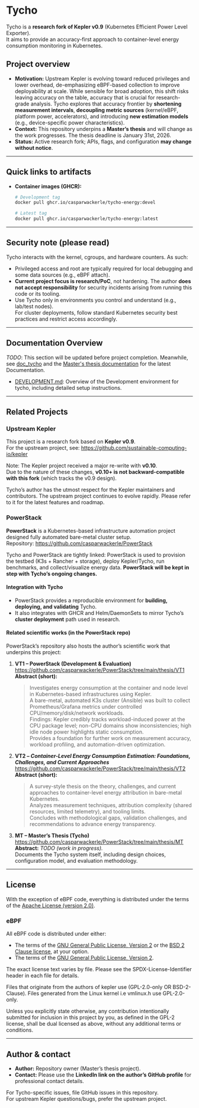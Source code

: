 # Tycho

Tycho is a **research fork of Kepler v0.9** (Kubernetes Efficient Power Level Exporter).  
It aims to provide an accuracy-first approach to container-level energy consumption monitoring in Kubernetes.

## Project overview

- **Motivation:** Upstream Kepler is evolving toward reduced privileges and lower overhead, de-emphasizing eBPF-based collection to improve deployability at scale. While sensible for broad adoption, this shift risks leaving accuracy on the table, accuracy that is crucial for research-grade analysis. Tycho explores that accuracy frontier by **shortening measurement intervals**, **decoupling metric sources** (kernel/eBPF, platform power, accelerators), and introducing **new estimation models** (e.g., device-specific power characteristics).
- **Context:** This repository underpins a **Master’s thesis** and will change as the work progresses. The thesis deadline is January 31st, 2026.
- **Status:** Active research fork; APIs, flags, and configuration **may change without notice**.
---

## Quick links to artifacts

- **Container images (GHCR):**
  ```bash
  # Development tag
  docker pull ghcr.io/casparwackerle/tycho-energy:devel

  # Latest tag
  docker pull ghcr.io/casparwackerle/tycho-energy:latest
  ```
---

## Security note (please read)

Tycho interacts with the kernel, cgroups, and hardware counters. As such:

- Privileged access and root are typically required for local debugging and some data sources (e.g., eBPF attach).
- **Current project focus is research/PoC**, not hardening. The author **does not accept responsibility** for security incidents arising from running this code or its tooling.
- Use Tycho only in environments you control and understand (e.g., lab/test nodes).  
  For cluster deployments, follow standard Kubernetes security best practices and restrict access accordingly.
---

## Documentation Overview

_TODO_: This section will be updated before project completion. Meanwhile, see [doc_tycho](doc_tycho) and the [Master's thesis documentation](https://github.com/casparwackerle/PowerStack/tree/main/thesis/MT) for the latest Documentation.
- [DEVELOPMENT.md](doc_tycho/DEVELOPMENT.md): Overview of the Development environment for tycho, including detailed setup instructions.

---

## Related Projects

### Upstream Kepler

This project is a research fork based on **Kepler v0.9**.  
For the upstream project, see: https://github.com/sustainable-computing-io/kepler

Note: The Kepler project received a major re-write with **v0.10**.  
Due to the nature of these changes, **v0.10+ is not backward-compatible with this fork** (which tracks the v0.9 design).  

Tycho’s author has the utmost respect for the Kepler maintainers and contributors. The upstream project continues to evolve rapidly. Please refer to it for the latest features and roadmap.

### PowerStack

**PowerStack** is a Kubernetes-based infrastructure automation project designed fully automated bare-metal cluster setup.  
Repository: https://github.com/casparwackerle/PowerStack

Tycho and PowerStack are tightly linked: PowerStack is used to provision the testbed (K3s + Rancher + storage), deploy Kepler/Tycho, run benchmarks, and collect/visualize energy data. **PowerStack will be kept in step with Tycho’s ongoing changes.**

#### Integration with Tycho

- PowerStack provides a reproducible environment for **building, deploying, and validating** Tycho.
- It also integrates with GHCR and Helm/DaemonSets to mirror Tycho’s **cluster deployment** path used in research.

#### Related scientific works (in the PowerStack repo)

PowerStack’s repository also hosts the author’s scientific work that underpins this project:

1. **VT1 – PowerStack (Development & Evaluation)**  
   https://github.com/casparwackerle/PowerStack/tree/main/thesis/VT1  
   **Abstract (short):**  
   > Investigates energy consumption at the container and node level in Kubernetes-based infrastructures using Kepler.  
   > A bare-metal, automated K3s cluster (Ansible) was built to collect Prometheus/Grafana metrics under controlled CPU/memory/disk/network workloads.  
   > Findings: Kepler credibly tracks workload-induced power at the CPU package level; non-CPU domains show inconsistencies; high idle node power highlights static consumption.  
   > Provides a foundation for further work on measurement accuracy, workload profiling, and automation-driven optimization.

2. **VT2 – _Container-Level Energy Consumption Estimation: Foundations, Challenges, and Current Approaches_**  
   https://github.com/casparwackerle/PowerStack/tree/main/thesis/VT2  
   **Abstract (short):**  
   > A survey-style thesis on the theory, challenges, and current approaches to container-level energy attribution in bare-metal Kubernetes.  
   > Analyzes measurement techniques, attribution complexity (shared resources, limited telemetry), and tooling limits.  
   > Concludes with methodological gaps, validation challenges, and recommendations to advance energy transparency.

3. **MT – Master’s Thesis (Tycho)**  
   https://github.com/casparwackerle/PowerStack/tree/main/thesis/MT  
   **Abstract:** _TODO (work in progress)._  
   Documents the Tycho system itself, including design choices, configuration model, and evaluation methodology.

---

## License

With the exception of eBPF code, everything is distributed under the terms of the [Apache License (version 2.0)].

### eBPF

All eBPF code is distributed under either:

- The terms of the [GNU General Public License, Version 2] or the [BSD 2 Clause license], at your option.
- The terms of the [GNU General Public License, Version 2].

The exact license text varies by file. Please see the SPDX-License-Identifier header in each file for details.

Files that originate from the authors of kepler use (GPL-2.0-only OR BSD-2-Clause). Files generated from the Linux kernel i.e vmlinux.h use GPL-2.0-only.

Unless you explicitly state otherwise, any contribution intentionally submitted for inclusion in this project by you, as defined in the GPL-2 license, shall be dual licensed as above, without any additional terms or conditions.

[apache license (version 2.0)]: LICENSE-APACHE
[apache2-badge]: https://img.shields.io/badge/License-Apache%202.0-blue.svg
[apache2-url]: https://opensource.org/licenses/Apache-2.0
[bsd 2 clause license]: LICENSE-BSD-2
[bsd2-badge]: https://img.shields.io/badge/License-BSD%202--Clause-orange.svg
[bsd2-url]: https://opensource.org/licenses/BSD-2-Clause
[gnu general public license, version 2]: LICENSE-GPL-2
[gpl-badge]: https://img.shields.io/badge/License-GPL%20v2-blue.svg
[gpl-url]: https://opensource.org/licenses/GPL-2.0

---

## Author & contact

- **Author:** Repository owner (Master’s thesis project).  
- **Contact:** Please use the **LinkedIn link on the author’s GitHub profile** for professional contact details.

For Tycho-specific issues, file GitHub issues in this repository.  
For upstream Kepler questions/bugs, prefer the upstream project.
